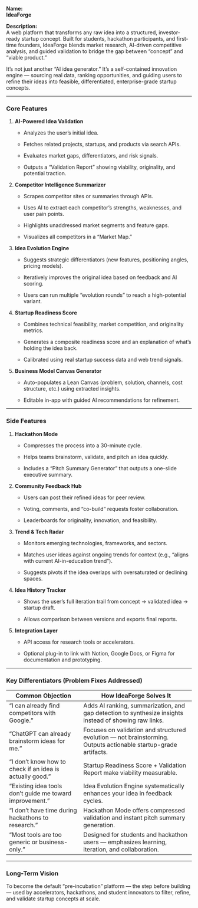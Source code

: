 **Name:**  
**IdeaForge**

**Description:**  
A web platform that transforms any raw idea into a structured, investor-ready startup concept. Built for students, hackathon participants, and first-time founders, IdeaForge blends market research, AI-driven competitive analysis, and guided validation to bridge the gap between “concept” and “viable product.”

It’s not just another “AI idea generator.” It’s a self-contained innovation engine — sourcing real data, ranking opportunities, and guiding users to refine their ideas into feasible, differentiated, enterprise-grade startup concepts.

---

### **Core Features**

1. **AI-Powered Idea Validation**
    
    - Analyzes the user’s initial idea.
        
    - Fetches related projects, startups, and products via search APIs.
        
    - Evaluates market gaps, differentiators, and risk signals.
        
    - Outputs a “Validation Report” showing viability, originality, and potential traction.
        
2. **Competitor Intelligence Summarizer**
    
    - Scrapes competitor sites or summaries through APIs.
        
    - Uses AI to extract each competitor’s strengths, weaknesses, and user pain points.
        
    - Highlights unaddressed market segments and feature gaps.
        
    - Visualizes all competitors in a “Market Map.”
        
3. **Idea Evolution Engine**
    
    - Suggests strategic differentiators (new features, positioning angles, pricing models).
        
    - Iteratively improves the original idea based on feedback and AI scoring.
        
    - Users can run multiple “evolution rounds” to reach a high-potential variant.
        
4. **Startup Readiness Score**
    
    - Combines technical feasibility, market competition, and originality metrics.
        
    - Generates a composite readiness score and an explanation of what’s holding the idea back.
        
    - Calibrated using real startup success data and web trend signals.
        
5. **Business Model Canvas Generator**
    
    - Auto-populates a Lean Canvas (problem, solution, channels, cost structure, etc.) using extracted insights.
        
    - Editable in-app with guided AI recommendations for refinement.
        

---

### **Side Features**

1. **Hackathon Mode**
    
    - Compresses the process into a 30-minute cycle.
        
    - Helps teams brainstorm, validate, and pitch an idea quickly.
        
    - Includes a “Pitch Summary Generator” that outputs a one-slide executive summary.
        
2. **Community Feedback Hub**
    
    - Users can post their refined ideas for peer review.
        
    - Voting, comments, and “co-build” requests foster collaboration.
        
    - Leaderboards for originality, innovation, and feasibility.
        
3. **Trend & Tech Radar**
    
    - Monitors emerging technologies, frameworks, and sectors.
        
    - Matches user ideas against ongoing trends for context (e.g., “aligns with current AI-in-education trend”).
        
    - Suggests pivots if the idea overlaps with oversaturated or declining spaces.
        
4. **Idea History Tracker**
    
    - Shows the user’s full iteration trail from concept → validated idea → startup draft.
        
    - Allows comparison between versions and exports final reports.
        
5. **Integration Layer**
    
    - API access for research tools or accelerators.
        
    - Optional plug-in to link with Notion, Google Docs, or Figma for documentation and prototyping.
        

---

### **Key Differentiators (Problem Fixes Addressed)**

|**Common Objection**|**How IdeaForge Solves It**|
|---|---|
|“I can already find competitors with Google.”|Adds AI ranking, summarization, and gap detection to synthesize insights instead of showing raw links.|
|“ChatGPT can already brainstorm ideas for me.”|Focuses on validation and structured evolution — not brainstorming. Outputs actionable startup-grade artifacts.|
|“I don’t know how to check if an idea is actually good.”|Startup Readiness Score + Validation Report make viability measurable.|
|“Existing idea tools don’t guide me toward improvement.”|Idea Evolution Engine systematically enhances your idea in feedback cycles.|
|“I don’t have time during hackathons to research.”|Hackathon Mode offers compressed validation and instant pitch summary generation.|
|“Most tools are too generic or business-only.”|Designed for students and hackathon users — emphasizes learning, iteration, and collaboration.|

---

### **Long-Term Vision**

To become the default “pre-incubation” platform — the step before building — used by accelerators, hackathons, and student innovators to filter, refine, and validate startup concepts at scale.
